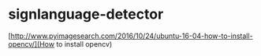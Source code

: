 # signlanguage-detector

[http://www.pyimagesearch.com/2016/10/24/ubuntu-16-04-how-to-install-opencv/](How to install opencv)
